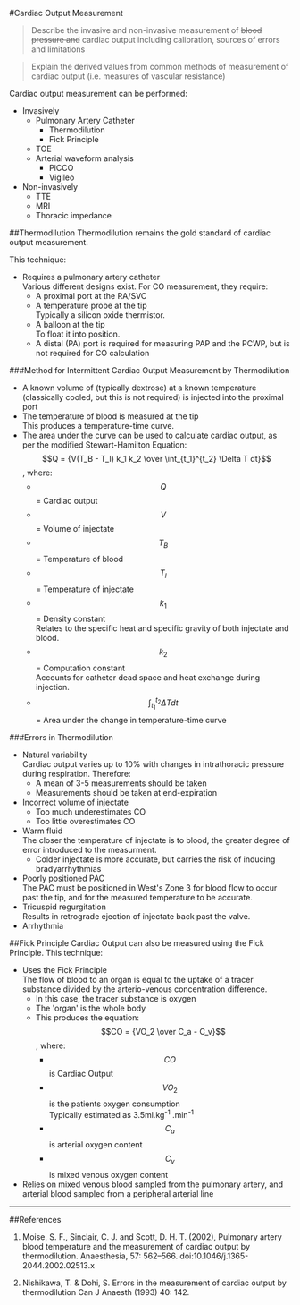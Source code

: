 #Cardiac Output Measurement

> Describe the invasive and non-invasive measurement of ~~blood pressure and~~ cardiac output including calibration, sources of errors and limitations

> Explain the derived values from common methods of measurement of cardiac output (i.e. measures of vascular resistance)

Cardiac output measurement can be performed:
* Invasively
    * Pulmonary Artery Catheter
        * Thermodilution
        * Fick Principle
    * TOE
    * Arterial waveform analysis
        * PiCCO
        * Vigileo
* Non-invasively
    * TTE
    * MRI
    * Thoracic impedance

##Thermodilution
Thermodilution remains the gold standard of cardiac output measurement.

This technique:
* Requires a pulmonary artery catheter  
Various different designs exist. For CO measurement, they require:
    * A proximal port at the RA/SVC
    * A temperature probe at the tip  
    Typically a silicon oxide thermistor.
    * A balloon at the tip  
    To float it into position.
    * A distal (PA) port is required for measuring PAP and the PCWP, but is not required for CO calculation
 

###Method for Intermittent Cardiac Output Measurement by Thermodilution
* A known volume of (typically dextrose) at a known temperature (classically cooled, but this is not required) is injected into the proximal port
* The temperature of blood is measured at the tip  
This produces a temperature-time curve.
* The area under the curve can be used to calculate cardiac output, as per the modified Stewart-Hamilton Equation:  
$$Q = {V(T_B - T_I) k_1 k_2 \over \int_{t_1}^{t_2} \Delta T dt}$$, where:
    * $$Q$$ = Cardiac output
    * $$V$$ = Volume of injectate
    * $$T_B$$ = Temperature of blood
    * $$T_I$$ = Temperature of injectate
    * $$k_1$$ = Density constant  
    Relates to the specific heat and specific gravity of both injectate and blood.
    * $$k_2$$ = Computation constant  
    Accounts for catheter dead space and heat exchange during injection.
    * $${\int_{t_1}^{t_2} \Delta T dt}$$ = Area under the change in temperature-time curve

###Errors in Thermodilution
* Natural variability  
Cardiac output varies up to 10% with changes in intrathoracic pressure during respiration. Therefore:
    * A mean of 3-5 measurements should be taken
    * Measurements should be taken at end-expiration
* Incorrect volume of injectate
    * Too much underestimates CO
    * Too little overestimates CO
* Warm fluid  
The closer the temperature of injectate is to blood, the greater degree of error introduced to the measurment.
    * Colder injectate is more accurate, but carries the risk of inducing bradyarrhythmias
* Poorly positioned PAC  
The PAC must be positioned in West's Zone 3 for blood flow to occur past the tip, and for the measured temperature to be accurate.
* Tricuspid regurgitation  
Results in retrograde ejection of injectate back past the valve.
* Arrhythmia

##Fick Principle
Cardiac Output can also be measured using the Fick Principle. This technique:
* Uses the Fick Principle  
The flow of blood to an organ is equal to the uptake of a tracer substance divided by the arterio-venous concentration difference.
    * In this case, the tracer substance is oxygen
    * The 'organ' is the whole body
    * This produces the equation: $$CO = {VO_2 \over C_a - C_v}$$, where:
        * $$CO$$ is Cardiac Output
        * $$VO_2$$ is the patients oxygen consumption  
        Typically estimated as 3.5ml.kg<sup>-1</sup>
.min<sup>-1</sup>
        * $$C_a$$ is arterial oxygen content
        * $$C_v$$ is mixed venous oxygen content
* Relies on mixed venous blood sampled from the pulmonary artery, and arterial blood sampled from a peripheral arterial line


---
##References
1.  Moise, S. F., Sinclair, C. J. and Scott, D. H. T. (2002), Pulmonary artery blood temperature and the measurement of cardiac output by thermodilution. Anaesthesia, 57: 562–566. doi:10.1046/j.1365-2044.2002.02513.x

2. Nishikawa, T. & Dohi, S. Errors in the measurement of cardiac output by thermodilution
 Can J Anaesth (1993) 40: 142. 

